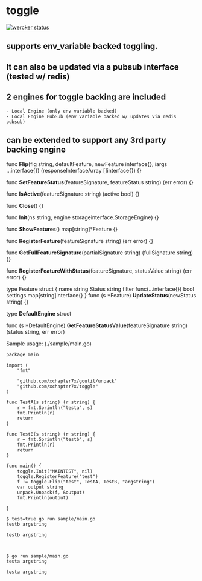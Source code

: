 toggle
======

[![wercker status](https://app.wercker.com/status/9c11e691895a9782a234fcc9bb313819/m "wercker status")](https://app.wercker.com/project/bykey/9c11e691895a9782a234fcc9bb313819)


## supports env_variable backed toggling. 
## It can also be updated via a pubsub interface (tested w/ redis)
## 2 engines for toggle backing are included
	- Local Engine (only env variable backed)
	- Local Engine PubSub (env variable backed w/ updates via redis pubsub)

## can be extended to support any 3rd party backing engine













func **Flip**(flg string, defaultFeature, newFeature interface{}, iargs ...interface{}) (responseInterfaceArray []interface{}) {}


func **SetFeatureStatus**(featureSignature, featureStatus string) (err error) {}

func **IsActive**(featureSignature string) (active bool) {}

func **Close**() {}

func **Init**(ns string, engine storageinterface.StorageEngine) {}

func **ShowFeatures**() map[string]*Feature {}

func **RegisterFeature**(featureSignature string) (err error) {}

func **GetFullFeatureSignature**(partialSignature string) (fullSignature string) {}

func **RegisterFeatureWithStatus**(featureSignature, statusValue string) (err error) {}

type Feature struct {
	name     string
	Status   string
	filter   func(...interface{}) bool
	settings map[string]interface{}
}
func (s \*Feature) **UpdateStatus**(newStatus string) {}



type **DefaultEngine** struct

func (s \*DefaultEngine) **GetFeatureStatusValue**(featureSignature string) (status string, err error)


Sample usage:
(./sample/main.go)
```
package main

import (
	"fmt"

	"github.com/xchapter7x/goutil/unpack"
	"github.com/xchapter7x/toggle"
)

func TestA(s string) (r string) {
	r = fmt.Sprintln("testa", s)
	fmt.Println(r)
	return
}

func TestB(s string) (r string) {
	r = fmt.Sprintln("testb", s)
	fmt.Println(r)
	return
}

func main() {
	toggle.Init("MAINTEST", nil)
	toggle.RegisterFeature("test")
	f := toggle.Flip("test", TestA, TestB, "argstring")
	var output string
	unpack.Unpack(f, &output)
	fmt.Println(output)

}
```


```
$ test=true go run sample/main.go
testb argstring

testb argstring



$ go run sample/main.go
testa argstring

testa argstring
```
